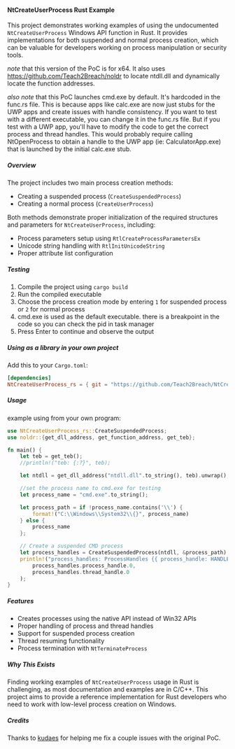 #### NtCreateUserProcess Rust Example

This project demonstrates working examples of using the undocumented `NtCreateUserProcess` Windows API function in Rust. It provides implementations for both suspended and normal process creation, which can be valuable for developers working on process manipulation or security tools.

*note* that this version of the PoC is for x64. It also uses https://github.com/Teach2Breach/noldr to locate ntdll.dll and dynamically locate the function addresses. 

*also note* that this PoC launches cmd.exe by default. It's hardcoded in the func.rs file. This is because apps like calc.exe are now just stubs for the UWP apps and create issues with handle consistency. If you want to test with a different executable, you can change it in the func.rs file. But if you test with a UWP app, you'll have to modify the code to get the correct process and thread handles. This would probably require calling NtOpenProcess to obtain a handle to the UWP app (ie: CalculatorApp.exe) that is launched by the initial calc.exe stub.

##### Overview

The project includes two main process creation methods:
- Creating a suspended process (`CreateSuspendedProcess`)
- Creating a normal process (`CreateUserProcess`)

Both methods demonstrate proper initialization of the required structures and parameters for `NtCreateUserProcess`, including:
- Process parameters setup using `RtlCreateProcessParametersEx`
- Unicode string handling with `RtlInitUnicodeString`
- Proper attribute list configuration

##### Testing

1. Compile the project using `cargo build`
2. Run the compiled executable
3. Choose the process creation mode by entering `1` for suspended process or `2` for normal process
4. cmd.exe is used as the default executable. there is a breakpoint in the code so you can check the pid in task manager
5. Press Enter to continue and observe the output

##### Using as a library in your own project

Add this to your `Cargo.toml`:

```toml
[dependencies]
NtCreateUserProcess_rs = { git = "https://github.com/Teach2Breach/NtCreateUserProcess_rs.git" }
```

##### Usage
example using from your own program:
```rust
use NtCreateUserProcess_rs::CreateSuspendedProcess;
use noldr::{get_dll_address, get_function_address, get_teb};

fn main() {
    let teb = get_teb();
    //println!("teb: {:?}", teb);

    let ntdll = get_dll_address("ntdll.dll".to_string(), teb).unwrap();

    //set the process name to cmd.exe for testing
    let process_name = "cmd.exe".to_string();

    let process_path = if !process_name.contains('\\') {
        format!("C:\\Windows\\System32\\{}", process_name)
    } else {
        process_name
    };

    // Create a suspended CMD process
    let process_handles = CreateSuspendedProcess(ntdll, &process_path);
    println!("process_handles: ProcessHandles {{ process_handle: HANDLE(0x{:x}), thread_handle: HANDLE(0x{:x}) }}", 
        process_handles.process_handle.0,
        process_handles.thread_handle.0
    );
}
```

##### Features

- Creates processes using the native API instead of Win32 APIs
- Proper handling of process and thread handles
- Support for suspended process creation
- Thread resuming functionality
- Process termination with `NtTerminateProcess`

##### Why This Exists

Finding working examples of `NtCreateUserProcess` usage in Rust is challenging, as most documentation and examples are in C/C++. This project aims to provide a reference implementation for Rust developers who need to work with low-level process creation on Windows.

##### Credits

Thanks to [kudaes](https://github.com/Kudaes) for helping me fix a couple issues with the original PoC.
